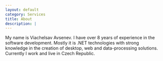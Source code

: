 ```yaml
---
layout: default
category: Services
title: About
description: |
---
```

  My name is Viachelsav Avsenev. I have over 8 years of experience in the software development. Mostly it is .NET technologies with strong knowledge in the creation of desktop, web and data-processing solutions. Currently I work and live in Czech Republic.
